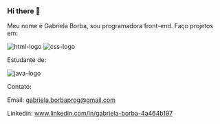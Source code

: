 ### Hi there 👋

Meu nome é Gabriela Borba, sou programadora front-end. Faço projetos em: 

<img src="https://img.shields.io/badge/HTML5-E34F26?style=for-the-badge&logo=html5&logoColor=white" alt="html-logo" />

<img src="https://img.shields.io/badge/CSS3-1572B6?style=for-the-badge&logo=css3&logoColor=white" alt="css-logo" />

Estudante de: 

<img src="https://img.shields.io/badge/JavaScript-F7DF1E?style=for-the-badge&logo=javascript&logoColor=black" alt="java-logo" />

Contato: 

Email: gabriela.borbaprog@gmail.com 

Linkedin: www.linkedin.com/in/gabriela-borba-4a464b197 




